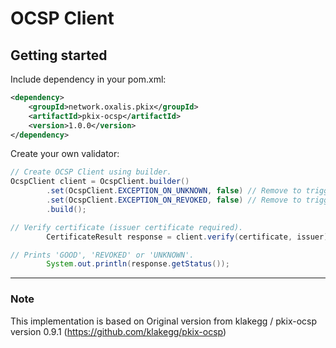 # OCSP Client



## Getting started

Include dependency in your pom.xml:

```xml
<dependency>
    <groupId>network.oxalis.pkix</groupId>
    <artifactId>pkix-ocsp</artifactId>
    <version>1.0.0</version>
</dependency>
```

Create your own validator:

```java
// Create OCSP Client using builder.
OcspClient client = OcspClient.builder()
        .set(OcspClient.EXCEPTION_ON_UNKNOWN, false) // Remove to trigger exception on 'UNKNOWN'.
        .set(OcspClient.EXCEPTION_ON_REVOKED, false) // Remove to trigger exception on 'REVOKED'.
        .build();

// Verify certificate (issuer certificate required).
        CertificateResult response = client.verify(certificate, issuer);

// Prints 'GOOD', 'REVOKED' or 'UNKNOWN'.
        System.out.println(response.getStatus());
```



---
### Note
This implementation is based on Original version from klakegg / pkix-ocsp version 0.9.1 (https://github.com/klakegg/pkix-ocsp)
